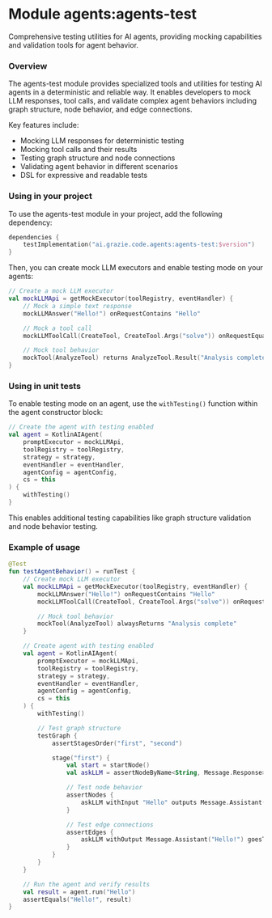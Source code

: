 # Module agents:agents-test

Comprehensive testing utilities for AI agents, providing mocking capabilities and validation tools for agent behavior.

### Overview

The agents-test module provides specialized tools and utilities for testing AI agents in a deterministic and reliable way. It enables developers to mock LLM responses, tool calls, and validate complex agent behaviors including graph structure, node behavior, and edge connections.

Key features include:
- Mocking LLM responses for deterministic testing
- Mocking tool calls and their results
- Testing graph structure and node connections
- Validating agent behavior in different scenarios
- DSL for expressive and readable tests

### Using in your project

To use the agents-test module in your project, add the following dependency:

```kotlin
dependencies {
    testImplementation("ai.grazie.code.agents:agents-test:$version")
}
```

Then, you can create mock LLM executors and enable testing mode on your agents:

```kotlin
// Create a mock LLM executor
val mockLLMApi = getMockExecutor(toolRegistry, eventHandler) {
    // Mock a simple text response
    mockLLMAnswer("Hello!") onRequestContains "Hello"

    // Mock a tool call
    mockLLMToolCall(CreateTool, CreateTool.Args("solve")) onRequestEquals "Solve task"

    // Mock tool behavior
    mockTool(AnalyzeTool) returns AnalyzeTool.Result("Analysis complete") onArguments AnalyzeTool.Args("analyze")
}
```

### Using in unit tests

To enable testing mode on an agent, use the `withTesting()` function within the agent constructor block:

```kotlin
// Create the agent with testing enabled
val agent = KotlinAIAgent(
    promptExecutor = mockLLMApi,
    toolRegistry = toolRegistry,
    strategy = strategy,
    eventHandler = eventHandler,
    agentConfig = agentConfig,
    cs = this
) {
    withTesting()
}
```

This enables additional testing capabilities like graph structure validation and node behavior testing.

### Example of usage

```kotlin
@Test
fun testAgentBehavior() = runTest {
    // Create mock LLM executor
    val mockLLMApi = getMockExecutor(toolRegistry, eventHandler) {
        mockLLMAnswer("Hello!") onRequestContains "Hello"
        mockLLMToolCall(CreateTool, CreateTool.Args("solve")) onRequestEquals "Solve task"

        // Mock tool behavior
        mockTool(AnalyzeTool) alwaysReturns "Analysis complete"
    }

    // Create agent with testing enabled
    val agent = KotlinAIAgent(
        promptExecutor = mockLLMApi,
        toolRegistry = toolRegistry,
        strategy = strategy,
        eventHandler = eventHandler,
        agentConfig = agentConfig,
        cs = this
    ) {
        withTesting()

        // Test graph structure
        testGraph {
            assertStagesOrder("first", "second")

            stage("first") {
                val start = startNode()
                val askLLM = assertNodeByName<String, Message.Response>("callLLM")

                // Test node behavior
                assertNodes {
                    askLLM withInput "Hello" outputs Message.Assistant("Hello!")
                }

                // Test edge connections
                assertEdges {
                    askLLM withOutput Message.Assistant("Hello!") goesTo giveFeedback
                }
            }
        }
    }

    // Run the agent and verify results
    val result = agent.run("Hello")
    assertEquals("Hello!", result)
}
```
